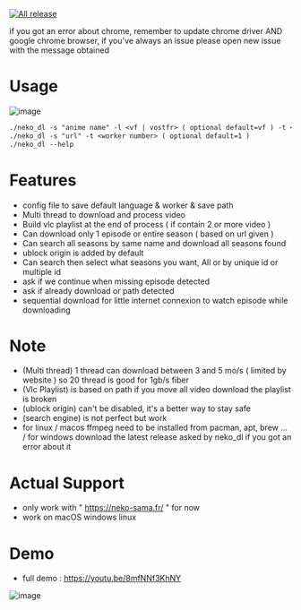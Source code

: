 [![All release](https://github.com/PsykoDev/neko_sama_downloader/actions/workflows/rust.yml/badge.svg)](https://github.com/PsykoDev/neko_sama_downloader/actions/workflows/rust.yml)

if you got an error about chrome, remember to update chrome driver AND google chrome browser, if you've always an issue please open new issue with the message obtained
# Usage

![image](https://cdn.discordapp.com/attachments/762788506040795239/1257757464581898351/Screenshot_2024-07-02_at_19.59.04.png?ex=6685916b&is=66843feb&hm=3caa308e8b6b2ba55d904f32b6b3c1ae3cdf31037797f823ca44bb72ce040730&)

```txt
./neko_dl -s "anime name" -l <vf | vostfr> ( optional default=vf ) -t <worker number> ( optional default=1 )
./neko_dl -s "url" -t <worker number> ( optional default=1 )
./neko_dl --help
```

# Features

- config file to save default language & worker & save path
- Multi thread to download and process video
- Build vlc playlist at the end of process ( if contain 2 or more video )
- Can download only 1 episode or entire season ( based on url given )
- Can search all seasons by same name and download all seasons found
- ublock origin is added by default
- Can search then select what seasons you want, All or by unique id or multiple id
- ask if we continue when missing episode detected
- ask if already download or path detected 
- sequential download for little internet connexion to watch episode while downloading

# Note

- (Multi thread) 1 thread can download between 3 and 5 mo/s ( limited by website ) so 20 thread is good for 1gb/s fiber
- (Vlc Playlist) is based on path if you move all video download the playlist is broken
- (ublock origin) can't be disabled, it's a better way to stay safe
- (search engine) is not perfect but work
- for linux / macos ffmpeg need to be installed from pacman, apt, brew ... / for windows download the latest release asked by neko_dl if you got an error about it

# Actual Support

- only work with " https://neko-sama.fr/ " for now
- work on macOS windows linux

# Demo

- full demo : https://youtu.be/8mfNNf3KhNY

![image](https://github.com/PsykoDev/neko_sama_downloader/assets/45910905/21c40853-f1fe-4c5c-9a25-9dab00e2f31d)
